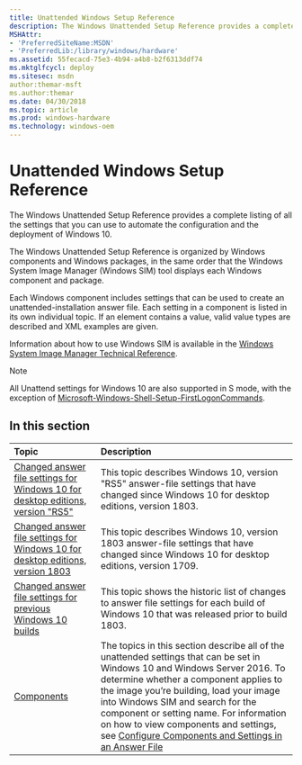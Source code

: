 ```yaml
---
title: Unattended Windows Setup Reference
description: The Windows Unattended Setup Reference provides a complete listing of all the settings that you can use to automate the configuration and the deployment of Windows 10 for desktop editions (Home, Pro, Enterprise, and Education), Windows 8.1 Update, Windows 8.1, Windows Server 2012 R2, Windows 8, Windows 7, Windows Vista, Windows Server 2012, Windows Server 2008 R2, and Windows Server 2008.
MSHAttr:
- 'PreferredSiteName:MSDN'
- 'PreferredLib:/library/windows/hardware'
ms.assetid: 55fecacd-75e3-4b94-a4b8-b2f6313ddf74
ms.mktglfcycl: deploy
ms.sitesec: msdn
author:themar-msft
ms.author:themar
ms.date: 04/30/2018
ms.topic: article
ms.prod: windows-hardware
ms.technology: windows-oem
---
```

# Unattended Windows Setup Reference

The Windows Unattended Setup Reference provides a complete listing of all the settings that you can use to automate the configuration and the deployment of Windows 10.

The Windows Unattended Setup Reference is organized by Windows components and Windows packages, in the same order that the Windows System Image Manager (Windows SIM) tool displays each Windows component and package.

Each Windows component includes settings that can be used to create an unattended-installation answer file. Each setting in a component is listed in its own individual topic. If an element contains a value, valid value types are described and XML examples are given.

Information about how to use Windows SIM is available in the [Windows System Image Manager Technical Reference](https://docs.microsoft.com/en-us/windows-hardware/customize/desktop/wsim/windows-system-image-manager-technical-reference).

> [!Note]
> All Unattend settings for Windows 10 are also supported in S mode, with the exception of [Microsoft-Windows-Shell-Setup-FirstLogonCommands](microsoft-windows-shell-setup-firstlogoncommands.md).

## In this section

| Topic                                 | Description                                                                          |
|:--------------------------------------|:-------------------------------------------------------------------------------------|
| [Changed answer file settings for Windows 10 for desktop editions, version "RS5"](changed-answer-file-settings-for-windows-10-build-1809.md) | This topic describes Windows 10, version "RS5" answer-file settings that have changed since Windows 10 for desktop editions, version 1803. |
| [Changed answer file settings for Windows 10 for desktop editions, version 1803](changed-answer-file-settings-for-windows-10-build-1803.md) | This topic describes Windows 10, version 1803 answer-file settings that have changed since Windows 10 for desktop editions, version 1709. |
| [Changed answer file settings for previous Windows 10 builds](changed-answer-file-settings-for-previous-windows10-builds.md) | This topic shows the historic list of changes to answer file settings for each build of Windows 10 that was released prior to build 1803.           |
| [Components](components-b-unattend.md) | The topics in this section describe all of the unattended settings that can be set in Windows 10 and Windows Server 2016. To determine whether a component applies to the image you’re building, load your image into Windows SIM and search for the component or setting name. For information on how to view components and settings, see [Configure Components and Settings in an Answer File](https://docs.microsoft.com/en-us/windows-hardware/customize/desktop/wsim/configure-components-and-settings-in-an-answer-file) |
